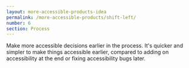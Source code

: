 ```yaml
---
layout: more-accessible-products-idea
permalink: /more-accessible-products/shift-left/
number: 6
section: Process
---
```


Make more accessible decisions earlier in the process. It's quicker and simpler to make things accessible earlier, compared to adding on accessibility at the end or fixing accessibility bugs later.